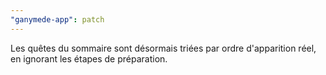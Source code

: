 ```yaml
---
"ganymede-app": patch
---
```


Les quêtes du sommaire sont désormais triées par ordre d'apparition réel, en ignorant les étapes de préparation.
